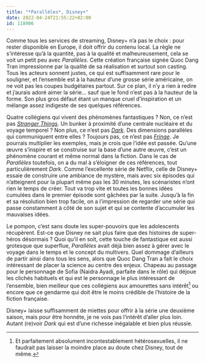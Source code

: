 ```yaml
---
title: "*Parallèles*, Disney+"
date: 2022-04-24T21:55:22+02:00
id: 118906 
---
```


Comme tous les services de streaming, Disney+ n’a pas le choix : pour rester disponible en Europe, il doit offrir du contenu local. La règle ne s’intéresse qu’à la quantité, pas à la qualité et malheureusement, cela se voit un petit peu avec *Parallèles*. Cette création française signée Quoc Dang Tran impressionne par la qualité de sa réalisation et surtout son casting. Tous les acteurs sonnent justes, ce qui est suffisamment rare pour le souligner, et l’ensemble est à la hauteur d’une grosse série américaine, on ne voit pas les coupes budgétaires partout. Sur ce plan, il n’y a rien à redire et j’aurais adoré aimer la série… sauf que le fond n’est pas à la hauteur de la forme. Son plus gros défaut étant un manque cruel d’inspiration et un mélange assez indigeste de ses quelques références.

Quatre collégiens qui vivent des phénomènes fantastiques ? Non, ce n’est pas [*Stranger Things*](https://voiretmanger.fr/stranger-things-duffer-netflix/). Un bunker à proximité d’une centrale nucléaire et du voyage temporel ? Non plus, ce n’est pas [*Dark*](https://voiretmanger.fr/dark-odar-friese-netflix/). Des dimensions parallèles qui communiquent entre elles ? Toujours pas, ce n’est pas [*Fringe*](https://voiretmanger.fr/fringe-abrams-kurtzman-orci-fox/). Je pourrais multiplier les exemples, mais je crois que l’idée est passée. Qu’une œuvre s’inspire et se construise sur la base d’une autre œuvre, c’est un phénomène courant et même normal dans la fiction. Dans le cas de *Parallèles* toutefois, on a du mal à s’éloigner de ces références, tout particulièrement *Dark*. Comme l’excellente série de Netflix, celle de Disney+ essaie de construire une ambiance de mystère, mais avec six épisodes qui n’atteignent pour la plupart même pas les 30 minutes, les scénaristes n’ont rien le temps de créer. Tout va trop vite et toutes les bonnes idées cumulées dans le premier épisode sont gâchées par la suite. Jusqu’à la fin et sa résolution bien trop facile, on a l’impression de regarder une série qui passe constamment à côté de son sujet et qui se contente d’accumuler les mauvaises idées.

Le pompon, c’est sans doute les super-pouvoirs que les adolescents récupèrent. Est-ce que Disney ne sait plus faire que des histoires de super-héros désormais ? Quoi qu’il en soit, cette touche de fantastique est aussi grotesque que superflue, *Parallèles* avait déjà bien assez à gérer avec le voyage dans le temps et le concept du multivers. Quel dommage d’ailleurs de partir ainsi dans tous les sens, alors que Quoc Dang Tran a fait le choix intéressant de placer la science au centre des enjeux. Chapeau au passage pour le personnage de Sofia (Naidra Ayadi, parfaite dans le rôle) qui déjoue les clichés habituels et qui est le personnage le plus intéressant de l’ensemble, bien meilleur que ces collégiens aux amourettes sans intérêt[^1] ou encore que ce gendarme qui doit être le moins crédible de l’histoire de la fiction française. 

Disney+ laisse suffisamment de miettes pour offrir à la série une deuxième saison, mais pour être honnête, je ne vois pas l’intérêt d’aller plus loin. Autant (re)voir *Dark* qui est d’une richesse inégalable et bien plus réussie. 


[^1]: Et parfaitement absolument incontestablement hétérosexuelles, il ne faudrait pas laisser la moindre place au doute chez Disney, tout de même.